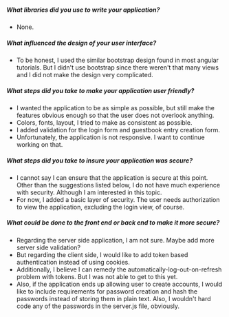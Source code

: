 ##### What libraries did you use to write your application?
- None.

##### What influenced the design of your user interface?
- To be honest, I used the similar bootstrap design found in most angular tutorials. But I didn't use bootstrap since there weren't that many views and I did not make the design very complicated. 

##### What steps did you take to make your application user friendly?
- I wanted the application to be as simple as possible, but still make the features obvious enough so that the user does not overlook anything. 
- Colors, fonts, layout, I tried to make as consistent as possible.
- I added validation for the login form and guestbook entry creation form. 
- Unfortunately, the application is not responsive. I want to continue working on that. 

##### What steps did you take to insure your application was secure?
- I cannot say I can ensure that the application is secure at this point. Other than the suggestions listed below, I do not have much experience with security. Although I am interested in this topic. 
- For now, I added a basic layer of security. The user needs authorization to view the application, excluding the login view, of course. 

##### What could be done to the front end or back end to make it more secure?
- Regarding the server side application, I am not sure. Maybe add more server side validation?
- But regarding the client side, I would like to add token based authentication instead of using cookies. 
- Additionally, I believe I can remedy the automatically-log-out-on-refresh problem with tokens. But I was not able to get to this yet. 
- Also, if the application ends up allowing user to create accounts, I would like to include requirements for password creation and hash the passwords instead of storing them in plain text. Also, I wouldn't hard code any of the passwords in the server.js file, obviously.
